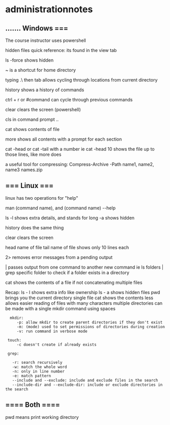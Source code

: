 # administrationnotes

....... Windows === 
-
The course instructor uses powershell

hidden files quick reference: its found in the view tab

ls -force shows hidden

~ is a shortcut for home directory

typing .\ then tab allows cycling through locations from current directory

history shows a history of commands

ctrl + r or #command can cycle through previous commands

clear clears the screen (powershell)

cls in command prompt ..

cat shows contents of file

more shows all contents with a prompt for each section

cat -head or cat -tail with a number ie cat -head 10 shows the file up to those lines, like more does 

a useful tool for compressing: Compress-Archive -Path name1, name2, name3 names.zip

=== Linux === 
-
linux has two operations for "help"

man (command name), and (command name) --help

ls -l shows extra details, and stands for long
   -a shows hidden
   
history does the same thing

clear clears the screen

head name of file
tail name of file shows only 10 lines each

2> removes error messages from a pending output

| passes output from one command to another new command
   ie ls folders | grep specific folder to check if a folder exists in a directory
   
cat shows the contents of a file if not concatenating multiple files

   Recap:
      ls - l shows extra info like ownership
      ls - a shows hidden files
      pwd brings you the current directory
      single file cat shows the contents
      less allows easier reading of files with many characters
      multiple directories can be made with a single mkdir command using spaces
      
      mkdir:  
         -p: allow mkdir to create parent directories if they don't exist
         -m: (mode) used to set permissions of directories during creation
         -v: run command in verbose mode
     
     touch:
         -c doesn't create if already exists
         
     grep:
     
       -r: search recursively
       -w: match the whole word
       -n: only in line number
       -e: match pattern
       --include and --exclude: include and exclude files in the search
       --include-dir and --exclude-dir: include or exclude directories in the search

==== Both ====
-
pwd means print working directory
